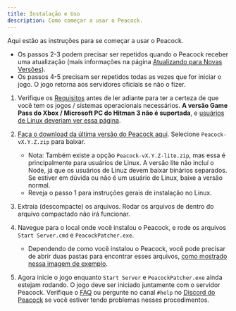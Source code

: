 ```yaml
---
title: Instalação e Uso
description: Como começar a usar o Peacock.
---
```


Aqui estão as instruções para se começar a usar o Peacock.

-   Os passos 2-3 podem precisar ser repetidos quando o Peacock receber uma atualização (mais informações na página [Atualizando para Novas Versões](https://thepeacockproject.org/wiki/intel/updating)).
-   Os passos 4-5 precisam ser repetidos todas as vezes que for iniciar o jogo. O jogo retorna aos servidores oficiais se não o fizer.

1. Verifique os [Requisitos](https://thepeacockproject.org/wiki/intel/requirements) antes de ler adiante para ter a certeza de que você tem os jogos / sistemas operacionais necessários. **A versão Game Pass do Xbox / Microsoft PC do Hitman 3 não é suportada**, e [usuários de Linux deveriam ver essa página](/wiki/guides/linux-setup).

2. [Faça o download da última versão do Peacock aqui](https://github.com/thepeacockproject/Peacock/releases/latest). Selecione `Peacock-vX.Y.Z.zip` para baixar.

    - Nota: Também existe a opção `Peacock-vX.Y.Z-lite.zip`, mas essa é principalmente para usuários de Linux. A versão lite não incluí o Node, já que os usuários de Linuz devem baixar binários separados. Se estiver em dúvida ou não é um usuário de Linux, baixe a versão normal.
    - Reveja o passo 1 para instruções gerais de instalação no Linux.

3. Extraia (descompacte) os arquivos. Rodar os arquivos de dentro do arquivo compactado não irá funcionar.

4. Navegue para o local onde você instalou o Peacock, e rode os arquivos `Start Server.cmd` e `PeacockPatcher.exe`.

    - Dependendo de como você instalou o Peacock, você pode precisar de abrir duas pastas para encontrar esses arquivos, [como mostrado nessa imagem de exemplo](https://media.discordapp.net/attachments/833505136290299935/991068578579107870/unknown.png).

5. Agora inicie o jogo enquanto `Start Server` e `PeacockPatcher.exe` ainda estejam rodando. O jogo deve ser iniciado juntamente com o servidor Peacock. Verifique o [FAQ](https://thepeacockproject.org/wiki/intel/faq) ou pergunte no canal `#help` no [Discord do Peacock](https://thepeacockproject.org/discord) se você estiver tendo problemas nesses procedimentos.
